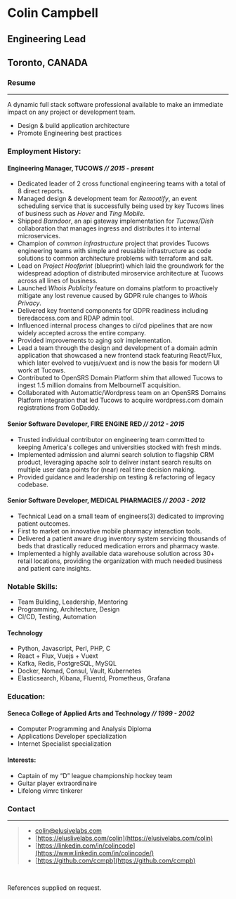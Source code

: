 # Colin Campbell
## Engineering Lead
## Toronto, CANADA

### Resume

--- 

A dynamic full stack software professional available to make an immediate impact on any project or development team.
* Design & build application architecture 
* Promote Engineering best practices


### Employment History:

#### Engineering Manager, TUCOWS  _// 2015 - present_

* Dedicated leader of 2 cross functional engineering teams with a total of 8
    direct reports.
* Managed design & development team for _Remootify_, an event scheduling
    service that is successfully being used by key Tucows lines of business
    such as _Hover_ and _Ting Mobile_.
* Shipped _Barndoor_, an api gateway implementation for _Tucows/Dish_
    collaboration that manages ingress and distributes it to internal microservices.
* Champion of _common infrastructure_ project that provides Tucows engineering
    teams with simple and reusable infrastructure as code solutions to 
    common architecture problems with terraform and salt.
* Lead on _Project Hoofprint_ (blueprint) which laid the groundwork for the 
    widespread adoption of distributed miroservice architecture 
    at Tucows across all lines of business.
* Launched _Whois Publicity_ feature on domains platform to proactively mitigate
    any lost revenue caused by GDPR rule changes to _Whois Privacy_.
* Delivered key frontend components for GDPR readiness including tieredaccess.com
    and RDAP admin tool.
* Influenced internal process changes to ci/cd pipelines that are now
    widely accepted across the entire company.
* Provided improvements to aging solr implementation.
* Lead a team through the design and development of a domain admin
    application that showcased a new frontend stack featuring React/Flux, 
    which later evolved to vuejs/vuext and is now the basis for modern UI work at Tucows.
* Contributed to OpenSRS Domain Platform shim that allowed Tucows to ingest 1.5
    million domains from MelbourneIT acquisition.
* Collaborated with Automattic/Wordpress team on an OpenSRS Domains Platform integration
    that led Tucows to acquire wordpress.com domain registrations from GoDaddy.

#### Senior Software Developer, FIRE ENGINE RED _// 2012 - 2015_

* Trusted individual contributor on engineering team committed to keeping America's
    colleges and universities stocked with fresh minds.
* Implemented admission and alumni search solution to flagship CRM product,
    leveraging apache solr to deliver instant search results on multiple user data
    points for (near) real time decision making. 
* Provided guidance and leadership on testing & refactoring of legacy codebase.

#### Senior Software Developer, MEDICAL PHARMACIES _// 2003 - 2012_

* Technical Lead on a small team of engineers(3) dedicated to improving patient
    outcomes.
* First to market on innovative mobile pharmacy interaction tools.
* Delivered a patient aware drug inventory system servicing thousands of beds that 
    drastically reduced medication errors and pharmacy waste.
* Implemented a highly available data warehouse solution across 30+ retail
    locations,  providing the organization with much needed business and patient
    care insights.

### Notable Skills:
* Team Building, Leadership, Mentoring
* Programming, Architecture, Design
* CI/CD, Testing, Automation

#### Technology
* Python, Javascript, Perl, PHP, C
* React + Flux, Vuejs + Vuext
* Kafka, Redis, PostgreSQL, MySQL
* Docker, Nomad, Consul, Vault, Kubernetes
* Elasticsearch, Kibana, Fluentd, Prometheus, Grafana

### Education:

#### Seneca College of Applied Arts and Technology _// 1999 - 2002_
* Computer Programming and Analysis Diploma
* Applications Developer specialization
* Internet Specialist specialization

#### Interests:
* Captain of my “D” league championship hockey team
* Guitar player extraordinaire
* Lifelong vimrc tinkerer

### Contact

---

> * <i class="fas fa-envelope"></i> [colin@elusivelabs.com](mailto:colin@elusivelabs.com)
> * <i class="fas fa-desktop"></i> [https://eluslivelabs.com/colin](https://elusivelabs.com/colin)
> * <i class="fab fa-linkedin-in"></i> [https://linkedin.com/in/colincode](https://www.linkedin.com/in/colincode/)
> * <i class="fab fa-github"></i> [https://github.com/ccmpb](https://github.com/ccmpb)

<br/>

References supplied on request.
